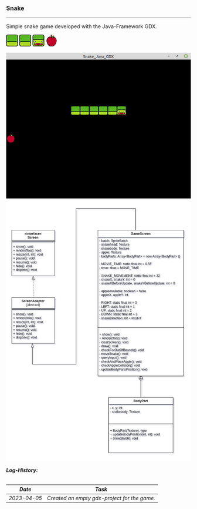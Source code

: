 ### Snake ###
<hr>

Simple snake game developed with the Java-Framework GDX.

![Snakebody](/assets/snakebody.png)
![Snakebody](/assets/snakebody.png)
![Snakehead](/assets/snakehead.png)
![Apple](/assets/apple.png)

![SnakeScreen](snake_screen.png)
![UML](Snake_Java_GDX_UML.png)

<i>
<b>Log-History:</b>
<br><br>
<table>
<thead>
  <th>Date</th><th>Task</th>
</thead>
<tbody>
  <tr>
    <td>2023-04-05</td><td>Created an empty gdx-project for the game.</td>
  </tr>
</tbody>
</table>
</i>
